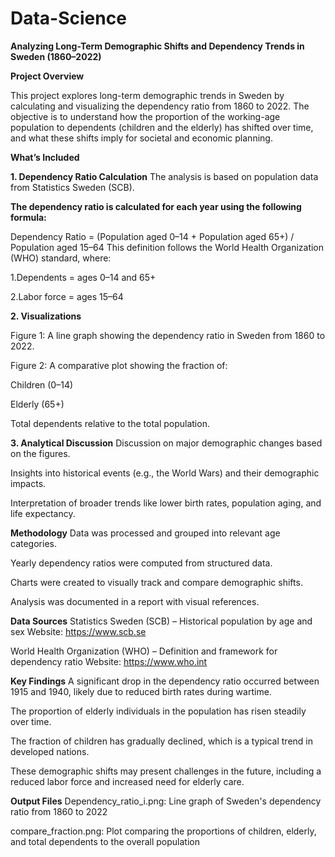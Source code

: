 # Data-Science

**Analyzing Long-Term Demographic Shifts and Dependency Trends in Sweden (1860–2022)**

**Project Overview**

This project explores long-term demographic trends in Sweden by calculating and visualizing the dependency ratio from 1860 to 2022. The objective is to understand how the proportion of the working-age population to dependents (children and the elderly) has shifted over time, and what these shifts imply for societal and economic planning.

**What’s Included**

**1. Dependency Ratio Calculation**
The analysis is based on population data from Statistics Sweden (SCB).

**The dependency ratio is calculated for each year using the following formula:**

Dependency Ratio = (Population aged 0–14 + Population aged 65+) / Population aged 15–64
This definition follows the World Health Organization (WHO) standard, where:

1.Dependents = ages 0–14 and 65+

2.Labor force = ages 15–64

**2. Visualizations**

Figure 1: A line graph showing the dependency ratio in Sweden from 1860 to 2022.

Figure 2: A comparative plot showing the fraction of:

Children (0–14)

Elderly (65+)

Total dependents
relative to the total population.

**3. Analytical Discussion**
Discussion on major demographic changes based on the figures.

Insights into historical events (e.g., the World Wars) and their demographic impacts.

Interpretation of broader trends like lower birth rates, population aging, and life expectancy.

**Methodology**
Data was processed and grouped into relevant age categories.

Yearly dependency ratios were computed from structured data.

Charts were created to visually track and compare demographic shifts.

Analysis was documented in a report with visual references.

**Data Sources**
Statistics Sweden (SCB) – Historical population by age and sex
Website: https://www.scb.se

World Health Organization (WHO) – Definition and framework for dependency ratio
Website: https://www.who.int

**Key Findings**
A significant drop in the dependency ratio occurred between 1915 and 1940, likely due to reduced birth rates during wartime.

The proportion of elderly individuals in the population has risen steadily over time.

The fraction of children has gradually declined, which is a typical trend in developed nations.

These demographic shifts may present challenges in the future, including a reduced labor force and increased need for elderly care.

**Output Files**
Dependency_ratio_i.png: Line graph of Sweden's dependency ratio from 1860 to 2022

compare_fraction.png: Plot comparing the proportions of children, elderly, and total dependents to the overall population
